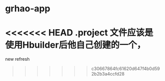 # grhao-app
<<<<<<< HEAD
.project 文件应该是使用Hbuilder后他自己创建的一个，
=======
new refresh
>>>>>>> c30667864fc61620d647f4b0d592b2b3a4ccfd28
